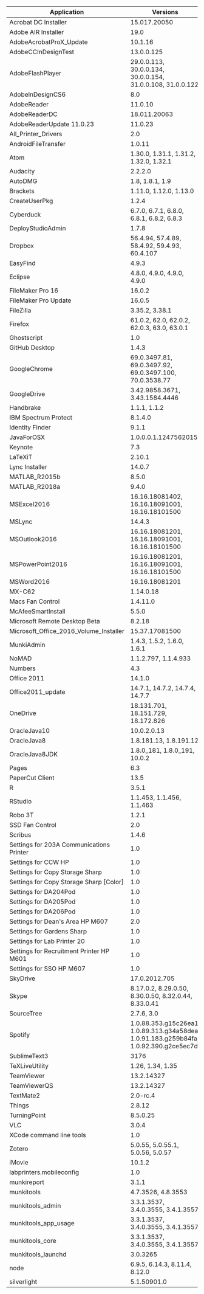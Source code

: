 Application | Versions
--- | ---
Acrobat DC Installer | 15.017.20050
Adobe AIR Installer | 19.0
AdobeAcrobatProX_Update | 10.1.16
AdobeCCInDesignTest | 13.0.0.125
AdobeFlashPlayer | 29.0.0.113, 30.0.0.134, 30.0.0.154, 31.0.0.108, 31.0.0.122
AdobeInDesignCS6 | 8.0
AdobeReader | 11.0.10
AdobeReaderDC | 18.011.20063
AdobeReaderUpdate 11.0.23 | 11.0.23
All_Printer_Drivers | 2.0
AndroidFileTransfer | 1.0.11
Atom | 1.30.0, 1.31.1, 1.31.2, 1.32.0, 1.32.1
Audacity | 2.2.2.0
AutoDMG | 1.8, 1.8.1, 1.9
Brackets | 1.11.0, 1.12.0, 1.13.0
CreateUserPkg | 1.2.4
Cyberduck | 6.7.0, 6.7.1, 6.8.0, 6.8.1, 6.8.2, 6.8.3
DeployStudioAdmin | 1.7.8
Dropbox | 56.4.94, 57.4.89, 58.4.92, 59.4.93, 60.4.107
EasyFind | 4.9.3
Eclipse | 4.8.0, 4.9.0, 4.9.0, 4.9.0
FileMaker Pro 16 | 16.0.2
FileMaker Pro Update | 16.0.5
FileZilla | 3.35.2, 3.38.1
Firefox | 61.0.2, 62.0, 62.0.2, 62.0.3, 63.0, 63.0.1
Ghostscript | 1.0
GitHub Desktop | 1.4.3
GoogleChrome | 69.0.3497.81, 69.0.3497.92, 69.0.3497.100, 70.0.3538.77
GoogleDrive | 3.42.9858.3671, 3.43.1584.4446
Handbrake | 1.1.1, 1.1.2
IBM Spectrum Protect | 8.1.4.0
Identity Finder | 9.1.1
JavaForOSX | 1.0.0.0.1.1247562015
Keynote | 7.3
LaTeXiT | 2.10.1
Lync Installer | 14.0.7
MATLAB_R2015b | 8.5.0
MATLAB_R2018a | 9.4.0
MSExcel2016 | 16.16.18081402, 16.16.18091001, 16.16.18101500
MSLync | 14.4.3
MSOutlook2016 | 16.16.18081201, 16.16.18091001, 16.16.18101500
MSPowerPoint2016 | 16.16.18081201, 16.16.18091001, 16.16.18101500
MSWord2016 | 16.16.18081201
MX-C62 | 1.14.0.18
Macs Fan Control | 1.4.11.0
McAfeeSmartInstall | 5.5.0
Microsoft Remote Desktop Beta | 8.2.18
Microsoft_Office_2016_Volume_Installer | 15.37.17081500
MunkiAdmin | 1.4.3, 1.5.2, 1.6.0, 1.6.1
NoMAD | 1.1.2.797, 1.1.4.933
Numbers | 4.3
Office 2011 | 14.1.0
Office2011_update | 14.7.1, 14.7.2, 14.7.4, 14.7.7
OneDrive | 18.131.701, 18.151.729, 18.172.826
OracleJava10 | 10.0.2.0.13
OracleJava8 | 1.8.181.13, 1.8.191.12
OracleJava8JDK | 1.8.0_181, 1.8.0_191, 10.0.2
Pages | 6.3
PaperCut Client | 13.5
R | 3.5.1
RStudio | 1.1.453, 1.1.456, 1.1.463
Robo 3T | 1.2.1
SSD Fan Control | 2.0
Scribus | 1.4.6
Settings for 203A Communications Printer | 1.0
Settings for CCW HP | 1.0
Settings for Copy Storage Sharp | 1.0
Settings for Copy Storage Sharp [Color] | 1.0
Settings for DA204Pod | 1.0
Settings for DA205Pod | 1.0
Settings for DA206Pod | 1.0
Settings for Dean's Area HP M607 | 2.0
Settings for Gardens Sharp | 1.0
Settings for Lab Printer 20 | 1.0
Settings for Recruitment Printer HP M601 | 1.0
Settings for SSO HP M607 | 1.0
SkyDrive | 17.0.2012.705
Skype | 8.17.0.2, 8.29.0.50, 8.30.0.50, 8.32.0.44, 8.33.0.41
SourceTree | 2.7.6, 3.0
Spotify | 1.0.88.353.g15c26ea1, 1.0.89.313.g34a58dea, 1.0.91.183.g259b84fa, 1.0.92.390.g2ce5ec7d
SublimeText3 | 3176
TeXLiveUtility | 1.26, 1.34, 1.35
TeamViewer | 13.2.14327
TeamViewerQS | 13.2.14327
TextMate2 | 2.0-rc.4
Things | 2.8.12
TurningPoint | 8.5.0.25
VLC | 3.0.4
XCode command line tools | 1.0
Zotero | 5.0.55, 5.0.55.1, 5.0.56, 5.0.57
iMovie | 10.1.2
labprinters.mobileconfig | 1.0
munkireport | 3.1.1
munkitools | 4.7.3526, 4.8.3553
munkitools_admin | 3.3.1.3537, 3.4.0.3555, 3.4.1.3557
munkitools_app_usage | 3.3.1.3537, 3.4.0.3555, 3.4.1.3557
munkitools_core | 3.3.1.3537, 3.4.0.3555, 3.4.1.3557
munkitools_launchd | 3.0.3265
node | 6.9.5, 6.14.3, 8.11.4, 8.12.0
silverlight | 5.1.50901.0